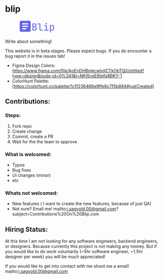 # blip
<svg width="162" height="48" viewBox="0 0 162 48" fill="none" xmlns="http://www.w3.org/2000/svg">
<path d="M80 3H52C49.8 3 48 4.8 48 7V35C48 37.2 49.8 39 52 39H80C82.2 39 84 37.2 84 35V7C84 4.8 82.2 3 80 3ZM68 31H58C56.9 31 56 30.1 56 29C56 27.9 56.9 27 58 27H68C69.1 27 70 27.9 70 29C70 30.1 69.1 31 68 31ZM74 23H58C56.9 23 56 22.1 56 21C56 19.9 56.9 19 58 19H74C75.1 19 76 19.9 76 21C76 22.1 75.1 23 74 23ZM74 15H58C56.9 15 56 14.1 56 13C56 11.9 56.9 11 58 11H74C75.1 11 76 11.9 76 13C76 14.1 75.1 15 74 15Z" fill="#6466E9"/>
<path d="M89.976 35V11.64H96.6C98.7333 11.64 100.397 12.1733 101.592 13.24C102.808 14.3067 103.416 15.7893 103.416 17.688C103.416 18.7547 103.192 19.6827 102.744 20.472C102.296 21.2613 101.656 21.8693 100.824 22.296C100.013 22.7227 99.032 22.9253 97.88 22.904V22.424C99.1173 22.4027 100.184 22.6373 101.08 23.128C101.997 23.6187 102.701 24.3227 103.192 25.24C103.704 26.1573 103.96 27.2453 103.96 28.504C103.96 29.8267 103.683 30.9787 103.128 31.96C102.573 32.9413 101.784 33.6987 100.76 34.232C99.736 34.744 98.5093 35 97.08 35H89.976ZM92.792 32.408H96.76C98.104 32.408 99.16 32.056 99.928 31.352C100.717 30.6267 101.112 29.6453 101.112 28.408C101.112 27.128 100.717 26.0933 99.928 25.304C99.16 24.4933 98.104 24.088 96.76 24.088H92.792V32.408ZM92.792 21.592H96.568C97.8053 21.592 98.776 21.2613 99.48 20.6C100.205 19.9387 100.568 19.0427 100.568 17.912C100.568 16.7813 100.216 15.8853 99.512 15.224C98.808 14.5627 97.8373 14.232 96.6 14.232H92.792V21.592ZM118.188 35C117.164 35 116.268 34.7973 115.5 34.392C114.732 33.9867 114.134 33.4107 113.708 32.664C113.281 31.9173 113.068 31.0427 113.068 30.04V14.264H107.148V11.64H115.948V30.04C115.948 30.7653 116.15 31.3413 116.556 31.768C116.961 32.1733 117.505 32.376 118.188 32.376H123.788V35H118.188ZM128.095 35V32.376H134.335V20.024H128.895V17.4H137.215V32.376H143.135V35H128.095ZM135.455 14.232C134.751 14.232 134.196 14.0507 133.791 13.688C133.386 13.3253 133.183 12.8347 133.183 12.216C133.183 11.576 133.386 11.0747 133.791 10.712C134.196 10.328 134.751 10.136 135.455 10.136C136.159 10.136 136.714 10.328 137.119 10.712C137.524 11.0747 137.727 11.576 137.727 12.216C137.727 12.8347 137.524 13.3253 137.119 13.688C136.714 14.0507 136.159 14.232 135.455 14.232ZM147.507 40.76V17.4H150.387V20.76H150.963L150.387 21.432C150.387 20.088 150.824 19.032 151.699 18.264C152.595 17.4747 153.768 17.08 155.219 17.08C156.989 17.08 158.397 17.6667 159.443 18.84C160.509 19.992 161.043 21.5813 161.043 23.608V28.76C161.043 30.104 160.797 31.2667 160.307 32.248C159.837 33.2293 159.165 33.9867 158.291 34.52C157.437 35.0533 156.413 35.32 155.219 35.32C153.789 35.32 152.627 34.9253 151.731 34.136C150.835 33.3467 150.387 32.2907 150.387 30.968L150.963 31.64H150.323L150.387 35.64V40.76H147.507ZM154.259 32.824C155.475 32.824 156.424 32.4613 157.107 31.736C157.811 31.0107 158.163 29.9653 158.163 28.6V23.8C158.163 22.4347 157.811 21.3893 157.107 20.664C156.424 19.9387 155.475 19.576 154.259 19.576C153.085 19.576 152.147 19.9493 151.443 20.696C150.739 21.4427 150.387 22.4773 150.387 23.8V28.6C150.387 29.9227 150.739 30.9573 151.443 31.704C152.147 32.4507 153.085 32.824 154.259 32.824Z" fill="#6466E9"/>
</svg>

Write about something!



This website is in beta stages. Please expect bugs. If you do encounter a bug report it in the issues tab!

* Figma Design Colors: https://www.figma.com/file/AoEnDHBmkcwlvjlCTkObTQ/Untitled?type=design&node-id=0%3A1&t=MH5rsiE6tefq8BKY-1
* ColorHunt Palette: [https://colorhunt.co/palette/1c1f236466e9ffe6c7f5b884#justCreated]


## Contributions:

### Steps:
1. Fork repo
2. Create change
3. Commit, create a PR
4. Wait for the the team to approve.

### What is welcomed:
* Typos
* Bug fixes
* UI changes (minor)
* etc

### Whats not welcomed:
* New features ( I want to create the new features, because of just QA)
* Not sure? Email me! mailto:j.sagvold.00@gmail.com?subject=Contributions%20On%20Blip.com

## Hiring Status:
At this time I am not looking for any software engineers, backend engineers, or designers. Because currently this project is not making any money. But if you would like to do work voluntarily (~5hr software engineer, ~1.5hr designer per week) you will be much appreciated!

If you would like to get into contact with me shoot me a email! mailto:j.sagvold.00@gmail.com
